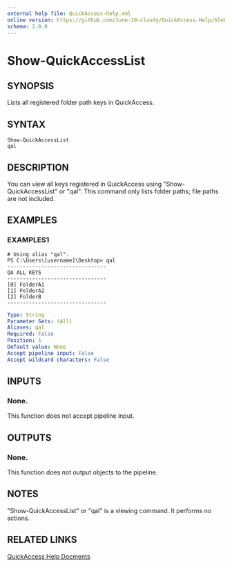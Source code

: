 ```yaml
---
external help file: QuickAccess-help.xml
online version: https://github.com/June-10-cloudy/QuickAccess-Help/blob/main/en-US/QuickAccess-help.xml
schema: 2.0.0
---
```

# Show-QuickAccessList
## SYNOPSIS
Lists all registered folder path keys in QuickAccess.
## SYNTAX
```
Show-QuickAccessList
qal
```
## DESCRIPTION
You can view all keys registered in QuickAccess using "Show-QuickAccessList" or "qal".
This command only lists folder paths; file paths are not included.
## EXAMPLES
### EXAMPLES1
```
# Using alias "qal".
PS C:\Users\[username]\Desktop> qal
--------------------------------
QA ALL KEYS
--------------------------------
[0] FolderA1
[1] FolderA2
[2] FolderB
--------------------------------
```
```yaml
Type: String
Parameter Sets: (All)
Aliases: qal
Required: False
Position: 1
Default value: None
Accept pipeline input: False
Accept wildcard characters: False
```
## INPUTS
### None. 
This function does not accept pipeline input.
## OUTPUTS
### None. 
This function does not output objects to the pipeline.
## NOTES
"Show-QuickAccessList" or "qal" is a viewing command. It performs no actions.
## RELATED LINKS
[QuickAccess Help Docments](https://github.com/June-10-cloudy/QuickAccess-Help)

